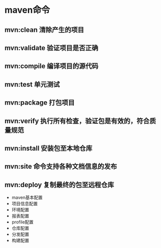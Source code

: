 # maven命令

## mvn:clean 清除产生的项目 
## mvn:validate 验证项目是否正确
## mvn:compile 编译项目的源代码
## mvn:test 单元测试
## mvn:package 打包项目
## mvn:verify 执行所有检查，验证包是有效的，符合质量规范
## mvn:install 安装包至本地仓库
## mvn:site 命令支持各种文档信息的发布
## mvn:deploy  复制最终的包至远程仓库


* maven基本配置
* 项目信息配置
* 环境配置
* 报表配置
* profile配置
* 仓库配置
* 分发配置
* 构建配置